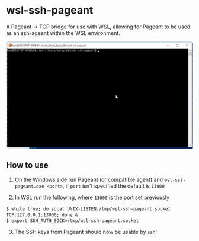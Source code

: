 # wsl-ssh-pageant

A Pageant -> TCP bridge for use with WSL, allowing for Pageant to be used as an ssh-ageant within the WSL environment.

![Demo](demo.gif?raw=True)

## How to use

1. On the Windows side run Pageant (or compatible agent) and `wsl-ssl-pageant.exe <port>`, if `port` isn't specified the default is `13000`

2. In WSL run the following, where `13000` is the port set previously

```
$ while true; do socat UNIX-LISTEN:/tmp/wsl-ssh-pageant.socket TCP:127.0.0.1:13000; done &
$ export SSH_AUTH_SOCK=/tmp/wsl-ssh-pageant.socket
```

3. The SSH keys from Pageant should now be usable by `ssh`!
